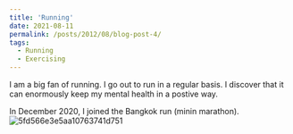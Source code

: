 ```yaml
---
title: 'Running'
date: 2021-08-11
permalink: /posts/2012/08/blog-post-4/
tags:
  - Running
  - Exercising
---
```


I am a big fan of running. I go out to run in a regular basis. I discover that it can enormously keep my mental health in a postive way.

In December 2020, I joined the Bangkok run (minin marathon).
![5fd566e3e5aa10763741d751](https://user-images.githubusercontent.com/88487585/128987861-92364a46-9695-44be-be61-c2b0b9959951.jpg)

